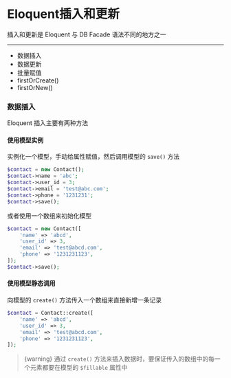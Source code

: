# Eloquent插入和更新

插入和更新是 Eloquent 与 DB Facade 语法不同的地方之一

----

- 数据插入
- 数据更新
- 批量赋值
- firstOrCreate()
- firstOrNew()

### 数据插入

Eloquent 插入主要有两种方法

#### 使用模型实例

实例化一个模型，手动给属性赋值，然后调用模型的 `save()` 方法

```PHP
$contact = new Contact();
$contact->name = 'abc';
$contact->user_id = 3;
$contact->email = 'test@abc.com';
$contact->phone = '1231231';
$contact->save();
```

或者使用一个数组来初始化模型

```PHP
$contact = new Contact([
    'name' => 'abcd',
    'user_id' => 3,
    'email' => 'test@abcd.com',
    'phone' => '1231231123',
]);
$contact->save();
```

#### 使用模型静态调用

向模型的 `create()` 方法传入一个数组来直接新增一条记录

```PHP
$contact = Contact::create([
    'name' => 'abcd',
    'user_id' => 3,
    'email' => 'test@abcd.com',
    'phone' => '1231231123',
]);
```

> {warning} 通过 `create()` 方法来插入数据时，要保证传入的数组中的每一个元素都要在模型的 `$fillable` 属性中